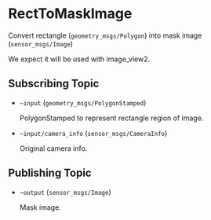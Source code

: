 # RectToMaskImage
Convert rectangle (`geometry_msgs/Polygon`) into mask image (`sensor_msgs/Image`)

We expect it will be used with image_view2.

## Subscribing Topic
* `~input` (`geometry_msgs/PolygonStamped`)

  PolygonStamped to represent rectangle region of image.
* `~input/camera_info` (`sensor_msgs/CameraInfo`)

  Original camera info.

## Publishing Topic
* `~output` (`sensor_msgs/Image`)

  Mask image.
